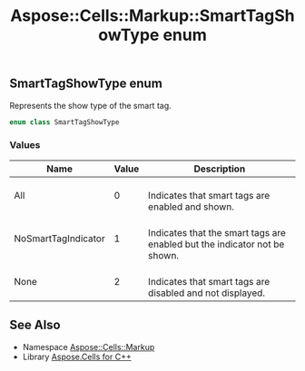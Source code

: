 ﻿---
title: Aspose::Cells::Markup::SmartTagShowType enum
linktitle: SmartTagShowType
second_title: Aspose.Cells for C++ API Reference
description: 'Aspose::Cells::Markup::SmartTagShowType enum. Represents the show type of the smart tag in C++.'
type: docs
weight: 900
url: /cpp/aspose.cells.markup/smarttagshowtype/
---
## SmartTagShowType enum


Represents the show type of the smart tag.

```cpp
enum class SmartTagShowType
```

### Values

| Name | Value | Description |
| --- | --- | --- |
| All | 0 | <br>Indicates that smart tags are enabled and shown. |
| NoSmartTagIndicator | 1 | <br>Indicates that the smart tags are enabled but the indicator not be shown. |
| None | 2 | <br>Indicates that smart tags are disabled and not displayed. |

## See Also

* Namespace [Aspose::Cells::Markup](../)
* Library [Aspose.Cells for C++](../../)
